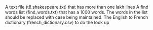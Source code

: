 A text file (t8.shakespeare.txt) that has more than one lakh lines
A find words list (find_words.txt) that has a 1000 words. The words in the list
should be replaced with case being maintained.
The English to French dictionary (french_dictionary.csv) to do the look up